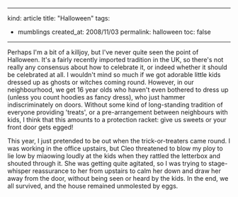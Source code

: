 -----
kind: article
title: "Halloween"
tags:
- mumblings
created_at: 2008/11/03
permalink: halloween
toc: false
-----

<p>Perhaps I'm a bit of a killjoy, but I've never quite seen the point of Halloween. It's a fairly recently imported tradition in the UK, so there's not really any consensus about how to celebrate it, or indeed whether it should be celebrated at all. I wouldn't mind so much if we got adorable little kids dressed up as ghosts or witches coming round. However, in our neighbourhood, we get 16 year olds who haven't even bothered to dress up (unless you count hoodies as fancy dress), who just hammer indiscriminately on doors. Without some kind of long-standing tradition of everyone providing 'treats', or a pre-arrangement between neighbours with kids, I think that this amounts to a protection racket: give us sweets or your front door gets egged!</p>

<p>This year, I just pretended to be out when the trick-or-treaters came round. I was working in the office upstairs, but Cleo threatened to blow my ploy to lie low by miaowing loudly at the kids when they rattled the letterbox and shouted through it. She was getting quite agitated, so I was trying to stage-whisper reassurance to her from upstairs to calm her down and draw her away from the door, without being seen or heard by the kids. In the end, we all survived, and the house remained unmolested by eggs.</p>


